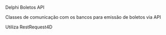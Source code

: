 Delphi Boletos API

Classes de comunicação com os bancos para emissão de boletos via API

Utiliza RestRequest4D